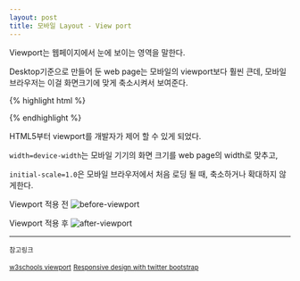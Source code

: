 ```yaml
---
layout: post
title: 모바일 Layout - View port
---
```



Viewport는 웹페이지에서 눈에 보이는 영역을 말한다.

Desktop기준으로 만들어 둔 web page는 모바일의 viewport보다 훨씬 큰데,
모바일 브라우저는 이걸 화면크기에 맞게 축소시켜서 보여준다.

{% highlight html %}
<meta name="viewport" content="width=device-width, initial-scale=1.0, maximum-scale=1">

{% endhighlight %}

HTML5부터 viewport를 개발자가 제어 할 수 있게 되었다.

`width=device-width`는 모바일 기기의 화면 크기를 web page의 width로 맞추고,

`initial-scale=1.0`은 모바일 브라우저에서 처음 로딩 될 때, 축소하거나 확대하지 않게한다.

Viewport 적용 전
![before-viewport](http://www.w3schools.com/css/img_viewport1.png)

Viewport 적용 후
![after-viewport](http://www.w3schools.com/css/img_viewport2.png)


-----
<small>참고링크</small>

<small>[w3schools viewport](http://www.w3schools.com/css/css_rwd_viewport.asp)</small>
<small>[Responsive design with twitter bootstrap](http://www.telerik.com/blogs/responsive-design-with-twitter-bootstrap)</small>